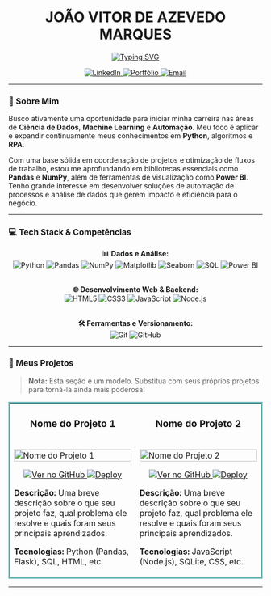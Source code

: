 <div align="center">
  
# JOÃO VITOR DE AZEVEDO MARQUES
  
<a href="https://git.io/typing-svg"><img src="https://readme-typing-svg.herokuapp.com?font=Fira+Code&size=22&pause=1000&color=33FF33&center=true&vCenter=true&width=500&lines=Cientista+de+Dados+em+forma%C3%A7%C3%A3o;Apaixonado+por+Automa%C3%A7%C3%A3o+e+RPA;Desenvolvedor+de+solu%C3%A7%C3%B5es+com+Python" alt="Typing SVG" /></a>

</div>

<p align="center">
  <a href="https://www.linkedin.com/in/jo%C3%A3o-vitor-marques-0094b62b6/" target="_blank">
    <img src="https://img.shields.io/badge/LinkedIn-0077B5?style=for-the-badge&logo=linkedin&logoColor=white" alt="LinkedIn">
  </a>
  <a href="#" target="_blank">
    <img src="https://img.shields.io/badge/Portfólio-1DB954?style=for-the-badge&logo=briefcase&logoColor=white" alt="Portfólio">
  </a>
  <a href="mailto:marques.jva@gmail.com" target="_blank">
    <img src="https://img.shields.io/badge/Email-D14836?style=for-the-badge&logo=gmail&logoColor=white" alt="Email">
  </a>
</p>

---

### 🚀 Sobre Mim

Busco ativamente uma oportunidade para iniciar minha carreira nas áreas de **Ciência de Dados**, **Machine Learning** e **Automação**. Meu foco é aplicar e expandir continuamente meus conhecimentos em **Python**, algoritmos e **RPA**.

Com uma base sólida em coordenação de projetos e otimização de fluxos de trabalho, estou me aprofundando em bibliotecas essenciais como **Pandas** e **NumPy**, além de ferramentas de visualização como **Power BI**. Tenho grande interesse em desenvolver soluções de automação de processos e análise de dados que gerem impacto e eficiência para o negócio.

---

### 💻 Tech Stack & Competências

<div align="center">
  
**📊 Dados e Análise:**<br>
<img src="https://img.shields.io/badge/Python-3776AB?style=for-the-badge&logo=python&logoColor=white" alt="Python">
<img src="https://img.shields.io/badge/Pandas-150458?style=for-the-badge&logo=pandas&logoColor=white" alt="Pandas">
<img src="https://img.shields.io/badge/NumPy-013243?style=for-the-badge&logo=numpy&logoColor=white" alt="NumPy">
<img src="https://img.shields.io/badge/Matplotlib-3776AB?style=for-the-badge&logo=matplotlib&logoColor=white" alt="Matplotlib">
<img src="https://img.shields.io/badge/Seaborn-3776AB?style=for-the-badge&logo=seaborn&logoColor=white" alt="Seaborn">
<img src="https://img.shields.io/badge/SQL-4479A1?style=for-the-badge&logo=postgresql&logoColor=white" alt="SQL">
<img src="https://img.shields.io/badge/Power%20BI-F2C811?style=for-the-badge&logo=powerbi&logoColor=black" alt="Power BI">
<br><br>

**🌐 Desenvolvimento Web & Backend:**<br>
<img src="https://img.shields.io/badge/HTML5-E34F26?style=for-the-badge&logo=html5&logoColor=white" alt="HTML5">
<img src="https://img.shields.io/badge/CSS3-1572B6?style=for-the-badge&logo=css3&logoColor=white" alt="CSS3">
<img src="https://img.shields.io/badge/JavaScript-F7DF1E?style=for-the-badge&logo=javascript&logoColor=black" alt="JavaScript">
<img src="https://img.shields.io/badge/Node.js-339933?style=for-the-badge&logo=nodedotjs&logoColor=white" alt="Node.js">
<br><br>

**🛠️ Ferramentas e Versionamento:**<br>
<img src="https://img.shields.io/badge/Git-F05032?style=for-the-badge&logo=git&logoColor=white" alt="Git">
<img src="https://img.shields.io/badge/GitHub-181717?style=for-the-badge&logo=github&logoColor=white" alt="GitHub">

</div>

---

### 📂 Meus Projetos

> **Nota:** Esta seção é um modelo. Substitua com seus próprios projetos para torná-la ainda mais poderosa!

<table bordercolor="#66b2b2">
  <tr>
    <td width="50%" valign="top">
      <h3 align="center">Nome do Projeto 1</h3>
      <br />
      <a target="_blank" href="#">
        <img src="https://picsum.photos/seed/1/400/200" width="100%" alt="Nome do Projeto 1"/>
      </a>
      <br />
      <p align="center">
        <a href="#" target="_blank">
          <img src="https://img.shields.io/badge/Ver%20no%20GitHub-181717?style=for-the-badge&logo=github&logoColor=white" alt="Ver no GitHub">
        </a>
        <a href="#" target="_blank">
          <img src="https://img.shields.io/badge/Deploy-0077B5?style=for-the-badge&logo=vercel&logoColor=white" alt="Deploy">
        </a>
      </p>
      <p>
        <strong>Descrição:</strong> Uma breve descrição sobre o que seu projeto faz, qual problema ele resolve e quais foram seus principais aprendizados.
      </p>
      <p>
        <strong>Tecnologias:</strong> Python (Pandas, Flask), SQL, HTML, etc.
      </p>
    </td>
    <td width="50%" valign="top">
      <h3 align="center">Nome do Projeto 2</h3>
      <br />
      <a target="_blank" href="#">
        <img src="https://picsum.photos/seed/2/400/200" width="100%" alt="Nome do Projeto 2"/>
      </a>
      <br />
      <p align="center">
        <a href="#" target="_blank">
          <img src="https://img.shields.io/badge/Ver%20no%20GitHub-181717?style=for-the-badge&logo=github&logoColor=white" alt="Ver no GitHub">
        </a>
        <a href="#" target="_blank">
          <img src="https://img.shields.io/badge/Deploy-0077B5?style=for-the-badge&logo=vercel&logoColor=white" alt="Deploy">
        </a>
      </p>
      <p>
        <strong>Descrição:</strong> Uma breve descrição sobre o que seu projeto faz, qual problema ele resolve e quais foram seus principais aprendizados.
      </p>
      <p>
        <strong>Tecnologias:</strong> JavaScript (Node.js), SQLite, CSS, etc.
      </p>
    </td>
  </tr>
</table>

---
